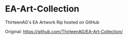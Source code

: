 # EA-Art-Collection

ThirteenAG's EA Artwork Rip hosted on GitHub

Original: https://github.com/ThirteenAG/EA-Art-Collection/